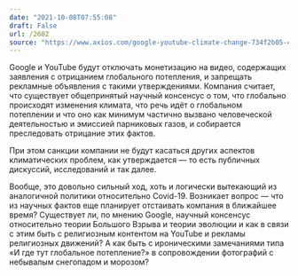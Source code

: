 ```yaml
---
date: "2021-10-08T07:55:08"
draft: False
url: /2602
source: "https://www.axios.com/google-youtube-climate-change-734f2b05-40e2-4e05-9100-39de589b3b0a.html"
---
```


Google и YouTube будут отключать монетизацию на видео, содержащих заявления с отрицанием глобального потепления, и запрещать рекламные объявления с такими утверждениями. Компания считает, что существует общепринятый научный консенсус о том, что глобально происходят изменения климата, что речь идёт о глобальном потеплении и что оно как минимум частично вызвано человеческой деятельностью и эмиссией парниковых газов, и собирается преследовать отрицание этих фактов.

При этом санкции компании не будут касаться других аспектов климатических проблем, как утверждается — то есть публичных дискуссий, исследований и так далее.

Вообще, это довольно сильный ход, хоть и логически вытекающий из аналогичной политики относительно Covid-19. Возникает вопрос — что из научных фактов еще планирует отстаивать компания в ближайшее время? Существует ли, по мнению Google, научный консенсус относительно теории Большого Взрыва и теории эволюции и как в связи с этим быть с религиозным контентом на YouTube и рекламы религиозных движений? А как быть с ироническими замечаниями типа «И где тут глобальное потепление?» в сопровождении фотографий с небывалым снегопадом и морозом?
